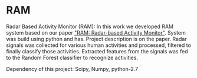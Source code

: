 # RAM
Radar Based Activity Monitor (RAM):
In this work we developed RAM system based on our paper ["RAM: Radar-based Activity Monitor"](https://scholar.google.com/citations?view_op=view_citation&hl=en&user=JFZc5jYAAAAJ&citation_for_view=JFZc5jYAAAAJ:BqipwSGYUEgC). System was build using python and has. Project description is on the paper. Radar signals was collected for various human activities and processed, filtered to finally classify those activities. Extracted features from the signals was fed to the Random Forest classifier to recognize activities.

Dependency of this project:
Scipy, Numpy, python-2.7
